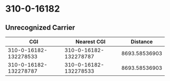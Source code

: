# 310-0-16182
## Unrecognized Carrier


| CGI | Nearest CGI | Distance |
|-----|-------------|----------|
| 310-0-16182-132278533 | 310-0-16182-132278787 | 8693.58536903 |
| 310-0-16182-132278787 | 310-0-16182-132278533 | 8693.58536903 |
